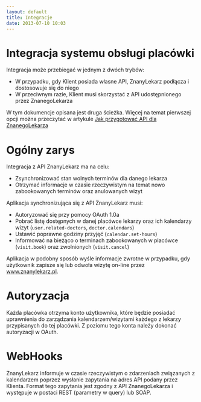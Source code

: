 ```yaml
---
layout: default
title: Integracje
date: 2013-07-10 10:03
---
```


Integracja systemu obsługi placówki
===================================

Integracja może przebiegać w jednym z dwóch trybów:

 * W przypadku, gdy Klient posiada własne API, ZnanyLekarz podłącza i dostosowuje się do niego
 * W przeciwnym razie, Klient musi skorzystać z API udostępnionego przez ZnanegoLekarza

W tym dokumencje opisana jest druga ścieżka. Więcej na temat pierwszej opcji można przeczytać w artykule [Jak przygotować API dla ZnanegoLekarza](/foreign-api)

Ogólny zarys
============

Integracja z API ZnanyLekarz ma na celu:

 * Zsynchronizować stan wolnych terminów dla danego lekarza
 * Otrzymać informacje w czasie rzeczywistym na temat nowo zabookowanych terminów oraz anulowanych wizyt

Aplikacja synchronizująca się z API ZnanyLekarz musi:

 * Autoryzować się przy pomocy OAuth 1.0a
 * Pobrać listę dostępnych w danej placówce lekarzy oraz ich kalendarzy wizyt (`user.related-doctors`, `doctor.calendars`)
 * Ustawić poprawne godziny przyjęć (`calendar.set-hours`)
 * Informować na bieżąco o terminach zabookowanych w placówce (`visit.book`) oraz zwolnionych (`visit.cancel`)

Aplikacja w podobny sposób wyśle informacje zwrotne w przypadku, gdy użytkownik zapisze się lub odwoła wizytę on-line przez www.znanylekarz.pl.

Autoryzacja
===========

Każda placówka otrzyma konto użytkownika, które będzie posiadać uprawnienia do zarządzania kalendarzem/wizytami każdego z lekarzy przypisanych do tej placówki. Z poziomu tego konta należy dokonać autoryzacji w OAuth.

WebHooks
========

ZnanyLekarz informuje w czasie rzeczywistym o zdarzeniach związanych z kalendarzem poprzez wysłanie zapytania na adres API podany przez Klienta. Format tego zapytania jest zgodny z API ZnanegoLekarza i występuje w postaci REST (parametry w query) lub SOAP.


